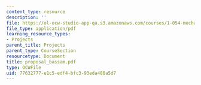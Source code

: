 ```yaml
---
content_type: resource
description: ''
file: https://ol-ocw-studio-app-qa.s3.amazonaws.com/courses/1-054-mechanics-and-design-of-concrete-structures-spring-2004/77632777e1c5edf4bfc393eda480a5d7_proposal_bassam.pdf
file_type: application/pdf
learning_resource_types:
- Projects
parent_title: Projects
parent_type: CourseSection
resourcetype: Document
title: proposal_bassam.pdf
type: OCWFile
uid: 77632777-e1c5-edf4-bfc3-93eda480a5d7
---
```


